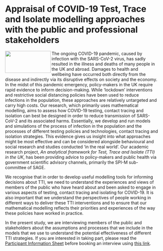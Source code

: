 # Appraisal of COVID-19 Test, Trace and Isolate modelling approaches with the public and professional stakeholders 

<img align="left" src="https://user-images.githubusercontent.com/82951871/123474744-53395400-d5f2-11eb-8142-4cd35cac9dbe.jpg" width="150" height="72">

The ongoing COVID-19 pandemic, caused by infection with the SARS-CoV-2 virus, has sadly resulted in the illness and deaths of many people in the UK and abroad. Damages to health and wellbeing have occurred both directly from the disease and indirectly via its disruptive effects on society and the economy. In the midst of this pandemic emergency, policy-makers in the UK require rapid evidence to inform decision-making. While ‘lockdown’ interventions and restrictive social distancing policies have been used to reduce infections in the population, these approaches are relatively untargeted and carry high costs. Our research, which primarily uses mathematical modelling, aims to assess how COVID-19 testing, contact tracing and isolation can best be designed in order to reduce transmission of SARS-CoV-2 and its associated harms. Essentially, we develop and run models and simulations of the process of infection in the population and the processes of different testing policies and technologies, contact tracing and isolation strategies. This evidence gives us insight into what approaches might be most effective and can be considered alongside behavioural and social research and studies conducted ‘in the real world’. Our academic research project, *An analytical framework for Test, Trace and Isolate (TTI) in the UK*, has been providing advice to policy-makers and public health via government scientific advisory channels, primarily the SPI-M sub-committee of SAGE. 

We recognise that in order to develop useful modelling tools for informing decisions about TTI, we need to understand the experiences and views of members of the public who have heard about and been asked to engage in various aspects of testing, contact tracing and isolating for COVID-19. It is also important that we understand the perspectives of people working in different ways to deliver these TTI interventions and to ensure that our mathematical modelling reflects their priorities and experiences of the way these policies have worked in practice. 

In the present study, we are interviewing members of the public and stakeholders about the assumptions and processes that we include in the models that we use to understand the potential effectiveness of different TTI strategies. If you are interested in taking part, please read the [Participant Information Sheet](https://github.com/test-trace-isolate-interviews/public-recruitment/wiki/Participant-Information-Sheet) before booking an interview using [this link](https://doodle.com/mm/guymarshall1/covid19-ppie).
